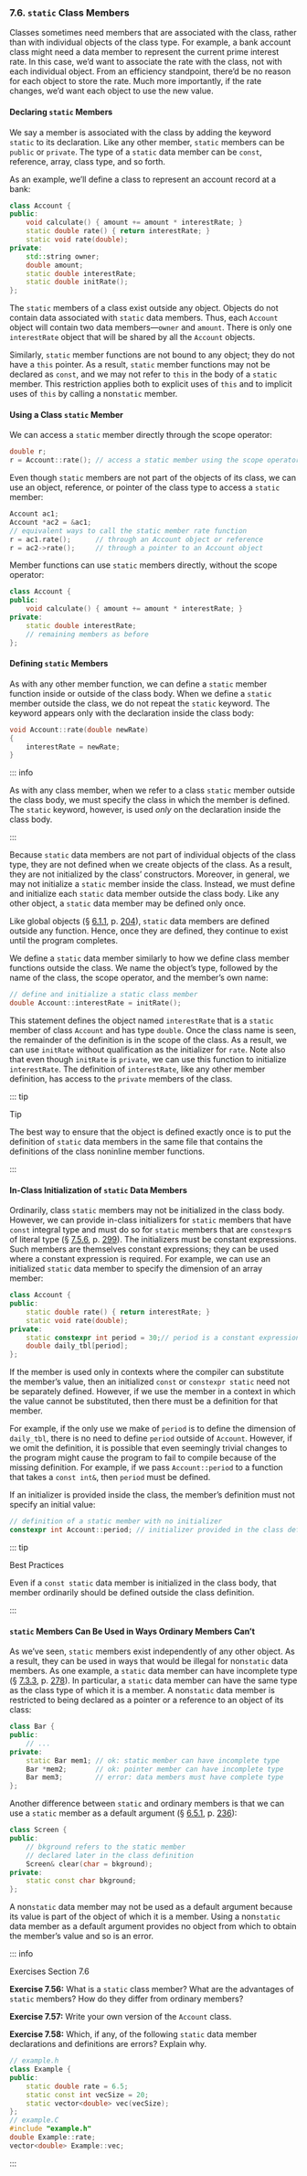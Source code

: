 <h3 id="filepos2028441">7.6. <code>static</code> Class Members</h3>
<p>Classes sometimes need members that are associated with the class, rather than with individual objects of the class type. For example, a bank account class might need a data member to represent the current prime interest rate. In this case, we’d want to associate the rate with the class, not with each individual object. From an efficiency standpoint, there’d be no reason for each object to store the rate. Much more importantly, if the rate changes, we’d want each object to use the new value.</p>
<h4>Declaring <code>static</code> Members</h4>
<p>We say a member is associated with the class by adding the keyword <code>static</code> to its declaration. Like any other member, <code>static</code> members can be <code>public</code> or <code>private</code>. The type of a <code>static</code> data member can be <code>const</code>, reference, array, class type, and so forth.</p>
<p><a id="filepos2030185"></a>As an example, we’ll define a class to represent an account record at a bank:</p>

```c++
class Account {
public:
    void calculate() { amount += amount * interestRate; }
    static double rate() { return interestRate; }
    static void rate(double);
private:
    std::string owner;
    double amount;
    static double interestRate;
    static double initRate();
};
```

<p>The <code>static</code> members of a class exist outside any object. Objects do not contain data associated with <code>static</code> data members. Thus, each <code>Account</code> object will contain two data members—<code>owner</code> and <code>amount</code>. There is only one <code>interestRate</code> object that will be shared by all the <code>Account</code> objects.</p>
<p>Similarly, <code>static</code> member functions are not bound to any object; they do not have a <code>this</code> pointer. As a result, <code>static</code> member functions may not be declared as <code>const</code>, and we may not refer to <code>this</code> in the body of a <code>static</code> member. This restriction applies both to explicit uses of <code>this</code> and to implicit uses of <code>this</code> by calling a non<code>static</code> member.</p>
<h4>Using a Class <code>static</code> Member</h4>
<p>We can access a <code>static</code> member directly through the scope operator:</p>

```c++
double r;
r = Account::rate(); // access a static member using the scope operator
```

<p>Even though <code>static</code> members are not part of the objects of its class, we can use an object, reference, or pointer of the class type to access a <code>static</code> member:</p>

```c++
Account ac1;
Account *ac2 = &ac1;
// equivalent ways to call the static member rate function
r = ac1.rate();      // through an Account object or reference
r = ac2->rate();     // through a pointer to an Account object
```

<p>Member functions can use <code>static</code> members directly, without the scope operator:</p>

```c++
class Account {
public:
    void calculate() { amount += amount * interestRate; }
private:
    static double interestRate;
    // remaining members as before
};
```

<h4><a id="filepos2036267"></a>Defining <code>static</code> Members</h4>
<p>As with any other member function, we can define a <code>static</code> member function inside or outside of the class body. When we define a <code>static</code> member outside the class, we do not repeat the <code>static</code> keyword. The keyword appears only with the declaration inside the class body:</p>

```c++
void Account::rate(double newRate)
{
    interestRate = newRate;
}
```

::: info
<p>As with any class member, when we refer to a class <code>static</code> member outside the class body, we must specify the class in which the member is defined. The <code>static</code> keyword, however, is used <em>only</em> on the declaration inside the class body.</p>
:::

<p>Because <code>static</code> data members are not part of individual objects of the class type, they are not defined when we create objects of the class. As a result, they are not initialized by the class’ constructors. Moreover, in general, we may not initialize a <code>static</code> member inside the class. Instead, we must define and initialize each <code>static</code> data member outside the class body. Like any other object, a <code>static</code> data member may be defined only once.</p>
<p>Like global objects (§ <a href="063-6.1._function_basics.html#filepos1431793">6.1.1</a>, p. <a href="063-6.1._function_basics.html#filepos1431793">204</a>), <code>static</code> data members are defined outside any function. Hence, once they are defined, they continue to exist until the program completes.</p>
<p>We define a <code>static</code> data member similarly to how we define class member functions outside the class. We name the object’s type, followed by the name of the class, the scope operator, and the member’s own name:</p>

```c++
// define and initialize a static class member
double Account::interestRate = initRate();
```

<p>This statement defines the object named <code>interestRate</code> that is a <code>static</code> member of class <code>Account</code> and has type <code>double</code>. Once the class name is seen, the remainder of the definition is in the scope of the class. As a result, we can use <code>initRate</code> without qualification as the initializer for <code>rate</code>. Note also that even though <code>initRate</code> is <code>private</code>, we can use this function to initialize <code>interestRate</code>. The definition of <code>interestRate</code>, like any other member definition, has access to the <code>private</code> members of the class.</p>

::: tip
<p>Tip</p>
<p>The best way to ensure that the object is defined exactly once is to put the definition of <code>static</code> data members in the same file that contains the definitions of the class noninline member functions.</p>
:::

<h4>In-Class Initialization of <code>static</code> Data Members</h4>
<p>Ordinarily, class <code>static</code> members may not be initialized in the class body. However, we can provide in-class initializers for <code>static</code> members that have <code>const</code> integral type and must do so for <code>static</code> members that are <code>constexpr</code>s of literal <a id="filepos2042788"></a>type (§ <a href="077-7.5._constructors_revisited.html#filepos2019288">7.5.6</a>, p. <a href="077-7.5._constructors_revisited.html#filepos2019288">299</a>). The initializers must be constant expressions. Such members are themselves constant expressions; they can be used where a constant expression is required. For example, we can use an initialized <code>static</code> data member to specify the dimension of an array member:</p>

```c++
class Account {
public:
    static double rate() { return interestRate; }
    static void rate(double);
private:
    static constexpr int period = 30;// period is a constant expression
    double daily_tbl[period];
};
```

<p>If the member is used only in contexts where the compiler can substitute the member’s value, then an initialized <code>const</code> or <code>constexpr static</code> need not be separately defined. However, if we use the member in a context in which the value cannot be substituted, then there must be a definition for that member.</p>
<p>For example, if the only use we make of <code>period</code> is to define the dimension of <code>daily_tbl</code>, there is no need to define <code>period</code> outside of <code>Account</code>. However, if we omit the definition, it is possible that even seemingly trivial changes to the program might cause the program to fail to compile because of the missing definition. For example, if we pass <code>Account::period</code> to a function that takes a <code>const int&amp;</code>, then <code>period</code> must be defined.</p>
<p>If an initializer is provided inside the class, the member’s definition must not specify an initial value:</p>

```c++
// definition of a static member with no initializer
constexpr int Account::period; // initializer provided in the class definition
```

::: tip
<p>Best Practices</p>
<p>Even if a <code>const static</code> data member is initialized in the class body, that member ordinarily should be defined outside the class definition.</p>
:::

<h4><code>static</code> Members Can Be Used in Ways Ordinary Members Can’t</h4>
<p>As we’ve seen, <code>static</code> members exist independently of any other object. As a result, they can be used in ways that would be illegal for non<code>static</code> data members. As one example, a <code>static</code> data member can have incomplete type (§ <a href="075-7.3._additional_class_features.html#filepos1897012">7.3.3</a>, p. <a href="075-7.3._additional_class_features.html#filepos1897012">278</a>). In particular, a <code>static</code> data member can have the same type as the class type of which it is a member. A non<code>static</code> data member is restricted to being declared as a pointer or a reference to an object of its class:</p>

```c++
class Bar {
public:
    // ...
private:
    static Bar mem1; // ok: static member can have incomplete type
    Bar *mem2;       // ok: pointer member can have incomplete type
    Bar mem3;        // error: data members must have complete type
};
```

<p><a id="filepos2049039"></a>Another difference between <code>static</code> and ordinary members is that we can use a <code>static</code> member as a default argument (§ <a href="067-6.5._features_for_specialized_uses.html#filepos1631032">6.5.1</a>, p. <a href="067-6.5._features_for_specialized_uses.html#filepos1631032">236</a>):</p>

```c++
class Screen {
public:
    // bkground refers to the static member
    // declared later in the class definition
    Screen& clear(char = bkground);
private:
    static const char bkground;
};
```

<p>A non<code>static</code> data member may not be used as a default argument because its value is part of the object of which it is a member. Using a non<code>static</code> data member as a default argument provides no object from which to obtain the member’s value and so is an error.</p>

::: info
<p>Exercises Section 7.6</p>
<p><strong>Exercise 7.56:</strong> What is a <code>static</code> class member? What are the advantages of <code>static</code> members? How do they differ from ordinary members?</p>
<p><strong>Exercise 7.57:</strong> Write your own version of the <code>Account</code> class.</p>
<p><strong>Exercise 7.58:</strong> Which, if any, of the following <code>static</code> data member declarations and definitions are errors? Explain why.</p>

```c++
// example.h
class Example {
public:
    static double rate = 6.5;
    static const int vecSize = 20;
    static vector<double> vec(vecSize);
};
// example.C
#include "example.h"
double Example::rate;
vector<double> Example::vec;
```

:::
